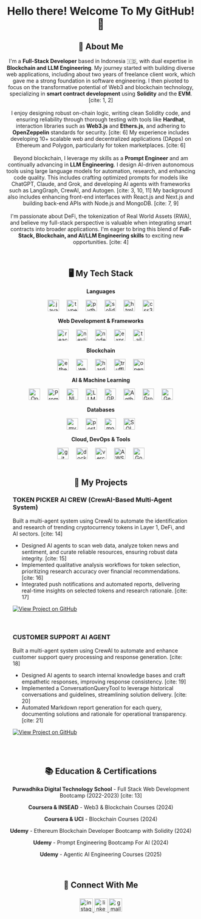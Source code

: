 <h1 align="center">Hello there! Welcome To My GitHub! 👋 </h1>

###

<h2 align="center">👨 About Me</h2>

<p align="center">
I'm a <strong>Full-Stack Developer</strong> based in Indonesia 🇮🇩, with dual expertise in <strong>Blockchain and LLM Engineering</strong>. My journey started with building diverse web applications, including about two years of freelance client work, which gave me a strong foundation in software engineering. I then pivoted to focus on the transformative potential of Web3 and blockchain technology, specializing in <strong>smart contract development</strong> using <strong>Solidity</strong> and the <strong>EVM</strong>. [cite: 1, 2]<br><br>
I enjoy designing robust on-chain logic, writing clean Solidity code, and ensuring reliability through thorough testing with tools like <strong>Hardhat</strong>, interaction libraries such as <strong>Web3.js</strong> and <strong>Ethers.js</strong>, and adhering to <strong>OpenZeppelin</strong> standards for security. [cite: 6] My experience includes developing 10+ scalable web and decentralized applications (DApps) on Ethereum and Polygon, particularly for token marketplaces. [cite: 6]<br><br>
Beyond blockchain, I leverage my skills as a <strong>Prompt Engineer</strong> and am continually advancing in <strong>LLM Engineering</strong>. I design AI-driven autonomous tools using large language models for automation, research, and enhancing code quality. This includes crafting optimized prompts for models like ChatGPT, Claude, and Grok, and developing AI agents with frameworks such as LangGraph, CrewAI, and Autogen. [cite: 3, 10, 11] My background also includes enhancing front-end interfaces with React.js and Next.js and building back-end APIs with Node.js and MongoDB. [cite: 7, 9]<br><br>
I'm passionate about DeFi, the tokenization of Real World Assets (RWA), and believe my full-stack perspective is valuable when integrating smart contracts into broader applications. I'm eager to bring this blend of <strong>Full-Stack, Blockchain, and AI/LLM Engineering skills</strong> to exciting new opportunities. [cite: 4]
</p>

<br clear="both">

<h2 align="center">🖥️ My Tech Stack</h2>

<p align="center"><strong>Languages</strong></p>
<div align="center">
  <img src="https://img.shields.io/badge/JavaScript-F7DF1E?logo=javascript&logoColor=black&style=for-the-badge" height="30" alt="javascript logo" />
  <img width="12" />
  <img src="https://img.shields.io/badge/TypeScript-3178C6?logo=typescript&logoColor=white&style=for-the-badge" height="30" alt="typescript logo" />
  <img width="12" />
  <img src="https://img.shields.io/badge/Python-3776AB?logo=python&logoColor=white&style=for-the-badge" height="30" alt="python logo" />
  <img width="12" />
  <img src="https://img.shields.io/badge/Solidity-363636?logo=solidity&logoColor=white&style=for-the-badge" height="30" alt="solidity logo" />
  <img width="12" />
  <img src="https://img.shields.io/badge/HTML5-E34F26?logo=html5&logoColor=white&style=for-the-badge" height="30" alt="html5 logo" />
  <img width="12" />
  <img src="https://img.shields.io/badge/CSS3-1572B6?logo=css3&logoColor=white&style=for-the-badge" height="30" alt="css3 logo" />
</div>

<p align="center"><strong>Web Development & Frameworks</strong></p>
<div align="center">
  <img src="https://img.shields.io/badge/React-61DAFB?logo=react&logoColor=black&style=for-the-badge" height="30" alt="react logo" />
  <img width="12" />
  <img src="https://img.shields.io/badge/Next.js-000000?logo=nextdotjs&logoColor=white&style=for-the-badge" height="30" alt="nextjs logo" />
  <img width="12" />
  <img src="https://img.shields.io/badge/Node.js-339933?logo=nodedotjs&logoColor=white&style=for-the-badge" height="30" alt="nodejs logo" />
  <img width="12" />
  <img src="https://img.shields.io/badge/Express-000000?logo=express&logoColor=white&style=for-the-badge" height="30" alt="express logo" />
  <img width="12" />
  <img src="https://img.shields.io/badge/Tailwind CSS-06B6D4?logo=tailwindcss&logoColor=black&style=for-the-badge" height="30" alt="tailwindcss logo" />
</div>

<p align="center"><strong>Blockchain</strong></p>
<div align="center">
  <img src="https://img.shields.io/badge/Ethers.js-2C3E50?style=for-the-badge" height="30" alt="ethersjs logo" />
  <img width="12" />
  <img src="https://img.shields.io/badge/Web3.js-F16822?logo=web3dotjs&logoColor=white&style=for-the-badge" height="30" alt="web3js logo" />
  <img width="12" />
  <img src="https://img.shields.io/badge/Hardhat-F6BD4A?logo=hardhat&logoColor=black&style=for-the-badge" height="30" alt="hardhat logo" />
  <img width="12" />
  <img src="https://img.shields.io/badge/Truffle-3D3D3D?logo=truffle&logoColor=white&style=for-the-badge" height="30" alt="truffle logo" />
  <img width="12" />
  <img src="https://img.shields.io/badge/OpenZeppelin-4E5EE4?logo=openzeppelin&logoColor=white&style=for-the-badge" height="30" alt="openzeppelin logo" />
</div>

<p align="center"><strong>AI & Machine Learning</strong></p>
<div align="center">
  <img src="https://img.shields.io/badge/Open%20AI%20API-412991?logo=openai&logoColor=white&style=for-the-badge" height="30" alt="Open AI API logo" />
  <img width="12" />
  <img src="https://img.shields.io/badge/Prompt%20Engineering-FF7043?style=for-the-badge" height="30" alt="Prompt Engineering logo" />
  <img width="12" />
  <img src="https://img.shields.io/badge/NLP-5271FF?style=for-the-badge" height="30" alt="NLP logo" />
  <img width="12" />
  <img src="https://img.shields.io/badge/LLM-D81B60?style=for-the-badge" height="30" alt="LLM logo" />
  <img width="12" />
  <img src="https://img.shields.io/badge/GPT-74AA9C?logo=openai&logoColor=white&style=for-the-badge" height="30" alt="GPT logo" />
  <img width="12" />
  <img src="https://img.shields.io/badge/Anthropic%20Claude-D97706?logo=anthropic&logoColor=white&style=for-the-badge" height="30" alt="Anthropic Claude logo" />
  <img width="12" />
  <img src="https://img.shields.io/badge/Grok-1DA1F2?style=for-the-badge" height="30" alt="Grok logo" />
  <img width="12" />
  <img src="https://img.shields.io/badge/Gemini-000000?logo=gemini&logoColor=white&style=for-the-badge" height="30" alt="Gemini logo" />
</div>


<p align="center"><strong>Databases</strong></p>
<div align="center">
  <img src="https://img.shields.io/badge/MySQL-4479A1?logo=mysql&logoColor=white&style=for-the-badge" height="30" alt="mysql logo" />
  <img width="12" />
  <img src="https://img.shields.io/badge/PostgreSQL-4169E1?logo=postgresql&logoColor=white&style=for-the-badge" height="30" alt="postgresql logo" />
  <img width="12" />
  <img src="https://img.shields.io/badge/MongoDB-47A248?logo=mongodb&logoColor=white&style=for-the-badge" height="30" alt="mongodb logo" />
  <img width="12" />
  <img src="https://img.shields.io/badge/SQLAlchemy-D71F00?logo=sqlalchemy&logoColor=white&style=for-the-badge" height="30" alt="SQLAlchemy logo" />
</div>

<p align="center"><strong>Cloud, DevOps & Tools</strong></p>
<div align="center">
  <img src="https://img.shields.io/badge/Git-F05032?logo=git&logoColor=white&style=for-the-badge" height="30" alt="git logo" />
  <img width="12" />
  <img src="https://img.shields.io/badge/Docker-2496ED?logo=docker&logoColor=white&style=for-the-badge" height="30" alt="docker logo" />
  <img width="12" />
  <img src="https://img.shields.io/badge/Vercel-000000?logo=vercel&logoColor=white&style=for-the-badge" height="30" alt="vercel logo" />
  <img width="12" />
  <img src="https://img.shields.io/badge/AWS-232F3E?logo=amazon-aws&logoColor=white&style=for-the-badge" height="30" alt="AWS logo" />
  <img width="12" />
  <img src="https://img.shields.io/badge/Google%20Cloud-4285F4?logo=googlecloud&logoColor=white&style=for-the-badge" height="30" alt="Google Cloud Platform logo" />
</div>

<br clear="both">

<h2 align="center">🚀 My Projects</h2>

<div align="left" style="padding: 0 20px;">
  <h3 align="left">TOKEN PICKER AI CREW (CrewAI-Based Multi-Agent System)</h3>
  <p align="left">
    Built a multi-agent system using CrewAI to automate the identification and research of trending cryptocurrency tokens in Layer 1, DeFi, and AI sectors. [cite: 14]
    <ul>
      <li>Designed AI agents to scan web data, analyze token news and sentiment, and curate reliable resources, ensuring robust data integrity. [cite: 15]</li>
      <li>Implemented qualitative analysis workflows for token selection, prioritizing research accuracy over financial recommendations. [cite: 16]</li>
      <li>Integrated push notifications and automated reports, delivering real-time insights on selected tokens and research rationale. [cite: 17]</li>
    </ul>
    <a href="https://github.com/edofransisco011/TokenPicker Agent" target="_blank">
      <img src="https://img.shields.io/badge/GitHub%20Repo-View%20Project-blue?style=for-the-badge&logo=github" alt="View Project on GitHub"/>
    </a>
  </p>
</div>

<div align="left" style="padding: 20px 20px;">
  <h3 align="left">CUSTOMER SUPPORT AI AGENT</h3>
  <p align="left">
    Built a multi-agent system using CrewAI to automate and enhance customer support query processing and response generation. [cite: 18]
    <ul>
      <li>Designed AI agents to search internal knowledge bases and craft empathetic responses, improving response consistency. [cite: 19]</li>
      <li>Implemented a ConversationQueryTool to leverage historical conversations and guidelines, streamlining solution delivery. [cite: 20]</li>
      <li>Automated Markdown report generation for each query, documenting solutions and rationale for operational transparency. [cite: 21]</li>
    </ul>
    <a href="https://github.com/edofransisco011/Customer%20Support%20Agents" target="_blank">
      <img src="https://img.shields.io/badge/GitHub%20Repo-View%20Project-blue?style=for-the-badge&logo=github" alt="View Project on GitHub"/>
    </a>
  </p>
</div>
<br clear="both">

<h2 align="center">📚 Education & Certifications</h2>
<div align="center">
  <p><strong>Purwadhika Digital Technology School</strong> - Full Stack Web Development Bootcamp (2022-2023) [cite: 13]</p>
  <p><strong>Coursera & INSEAD</strong> - Web3 & Blockchain Courses (2024)</p>
  <p><strong>Coursera & UCI</strong> - Blockchain Courses (2024)</p>
  <p><strong>Udemy</strong> - Ethereum Blockchain Developer Bootcamp with Solidity (2024)</p>
  <p><strong>Udemy</strong> - Prompt Engineering Bootcamp For AI (2024)</p>
  <p><strong>Udemy</strong> - Agentic AI Engineering Courses (2025)</p>
</div>

<br clear="both">

<h2 align="center">💬 Connect With Me</h2>

###

<div align="center">
  <a href="https://www.instagram.com/_edofransisco/" target="_blank">
    <img src="https://img.shields.io/static/v1?message=Instagram&logo=instagram&label=&color=E4405F&logoColor=white&labelColor=&style=for-the-badge" height="35" alt="instagram logo"  />
  </a>
  <a href="https://www.linkedin.com/in/edo-fransisco/" target="_blank">
    <img src="https://img.shields.io/static/v1?message=LinkedIn&logo=linkedin&label=&color=0077B5&logoColor=white&labelColor=&style=for-the-badge" height="35" alt="linkedin logo"  />
  </a>
  <a href="mailto:edofransisco.work@gmail.com" target="_blank">
    <img src="https://img.shields.io/static/v1?message=Gmail&logo=gmail&label=&color=D14836&logoColor=white&labelColor=&style=for-the-badge" height="35" alt="gmail logo"  />
  </a>
</div>

###

